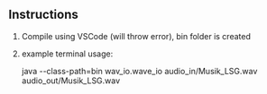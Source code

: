 ## Instructions 
1. Compile using VSCode (will throw error), bin folder is created
2. example terminal usage: 

    java --class-path=bin wav_io.wave_io audio_in/Musik_LSG.wav audio_out/Musik_LSG.wav